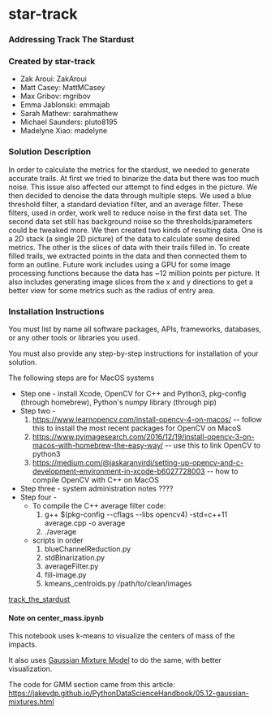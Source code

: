 # star-track

### Addressing Track The Stardust

### Created by star-track
* Zak Aroui: ZakAroui
* Matt Casey: MattMCasey
* Max Gribov: mgribov
* Emma Jablonski: emmajab
* Sarah Mathew: sarahmathew
* Michael Saunders: pluto8195
* Madelyne Xiao: madelyne

### Solution Description

In order to calculate the metrics for the stardust, we needed to generate accurate trails. At first we tried to binarize the data but there was too much noise. This issue also affected our attempt to find edges in the picture. We then decided to denoise the data through multiple steps. We used a blue threshold filter, a standard deviation filter, and an average filter. These filters, used in order, work well to reduce noise in the first data set. The second data set still has background noise so the thresholds/parameters could be tweaked more. We then created two kinds of resulting data. One is a 2D stack (a single 2D picture) of the data to calculate some desired metrics. The other is the slices of data with their trails filled in. To create filled trails, we extracted points in the data and then connected them to form an outline. Future work includes using a GPU for some image processing functions because the data has ~12 million points per picture. It also includes generating image slices from the x and y directions to get a better view for some metrics such as the radius of entry area.

### Installation Instructions

You must list by name all software packages, APIs, frameworks, databases, or any other tools or libraries you used.

You must also provide any step-by-step instructions for installation of your solution.

The following steps are for MacOS systems
* Step one - install Xcode, OpenCV for C++ and Python3, pkg-config (through homebrew), Python's numpy library (through pip)
* Step two - 
    1. <https://www.learnopencv.com/install-opencv-4-on-macos/> -- follow this to install the most recent packages for OpenCV on MacoS
    2. <https://www.pyimagesearch.com/2016/12/19/install-opencv-3-on-macos-with-homebrew-the-easy-way/> -- use this to link OpenCV to python3
    3. <https://medium.com/@jaskaranvirdi/setting-up-opencv-and-c-development-environment-in-xcode-b6027728003> -- how to compile OpenCV with C++ on MacOS
* Step three - system administration notes ????
* Step four - 
    * To compile the C++ average filter code:
        1. g++ $(pkg-config --cflags --libs opencv4) -std=c++11 average.cpp -o average
        2. ./average
    * scripts in order
        1. blueChannelReduction.py
        2. stdBinarization.py
        3. averageFilter.py
        4. fill-image.py
        5. kmeans_centroids.py /path/to/clean/images

[track_the_stardust](https://github.com/amnh/HackTheSolarSystem/wiki/Track-The-Stardust)

#### Note on center_mass.ipynb

This notebook uses k-means to visualize the centers of mass of the impacts.

It also uses [Gaussian Mixture Model](https://towardsdatascience.com/gaussian-mixture-models-explained-6986aaf5a95) to do the same, with better visualization.

The code for GMM section came from this article: https://jakevdp.github.io/PythonDataScienceHandbook/05.12-gaussian-mixtures.html
